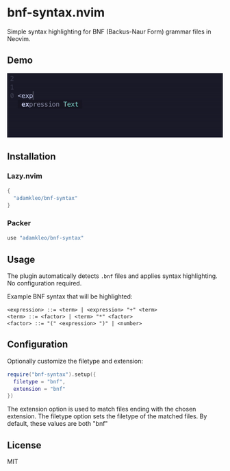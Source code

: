 # bnf-syntax.nvim

Simple syntax highlighting for BNF (Backus-Naur Form) grammar files in Neovim.

## Demo

![BNF Syntax Highlighting](assets/demo.gif)


## Installation

### Lazy.nvim
```lua
{
  "adamkleo/bnf-syntax"
}
```

### Packer
```lua
use "adamkleo/bnf-syntax"
```

## Usage

The plugin automatically detects `.bnf` files and applies syntax highlighting. No configuration required.

Example BNF syntax that will be highlighted:
```bnf
<expression> ::= <term> | <expression> "+" <term>
<term> ::= <factor> | <term> "*" <factor>
<factor> ::= "(" <expression> ")" | <number>
```

## Configuration

Optionally customize the filetype and extension:

```lua
require("bnf-syntax").setup({
  filetype = "bnf",
  extension = "bnf"
})
```
The extension option is used to match files ending with the chosen extension. The filetype option sets the filetype of the matched files. By default, these values are both "bnf"

## License

MIT
